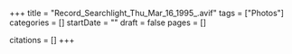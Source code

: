 +++
title = "Record_Searchlight_Thu_Mar_16_1995_.avif"
tags = ["Photos"]
categories = []
startDate = ""
draft = false
pages = []

citations = []
+++
